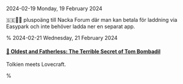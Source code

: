 2024-02-19 Monday, 19 February 2024

&#x1F1F8;&#x1F1EA;🚗🔌 pluspoäng till Nacka Forum där man kan betala för laddning via Easypark och inte behöver ladda ner en separat app.

%
2024-02-21 Wednesday, 21 February 2024

#### [🔗 Oldest and Fatherless: The Terrible Secret of Tom Bombadil][dark-bombadil]

Tolkien meets Lovecraft.

[dark-bombadil]: https://km-515.livejournal.com/1042.html

%
